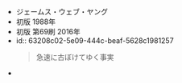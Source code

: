 - ジェームス・ウェブ・ヤング
- 初版 1988年
- 初版 第69刷 2016年
- id:: 63208c02-5e09-444c-beaf-5628c1981257
  > 急速に古ぼけてゆく事実
-